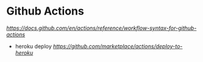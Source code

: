 # Github Actions

*https://docs.github.com/en/actions/reference/workflow-syntax-for-github-actions*

- heroku deploy
  *https://github.com/marketplace/actions/deploy-to-heroku*
